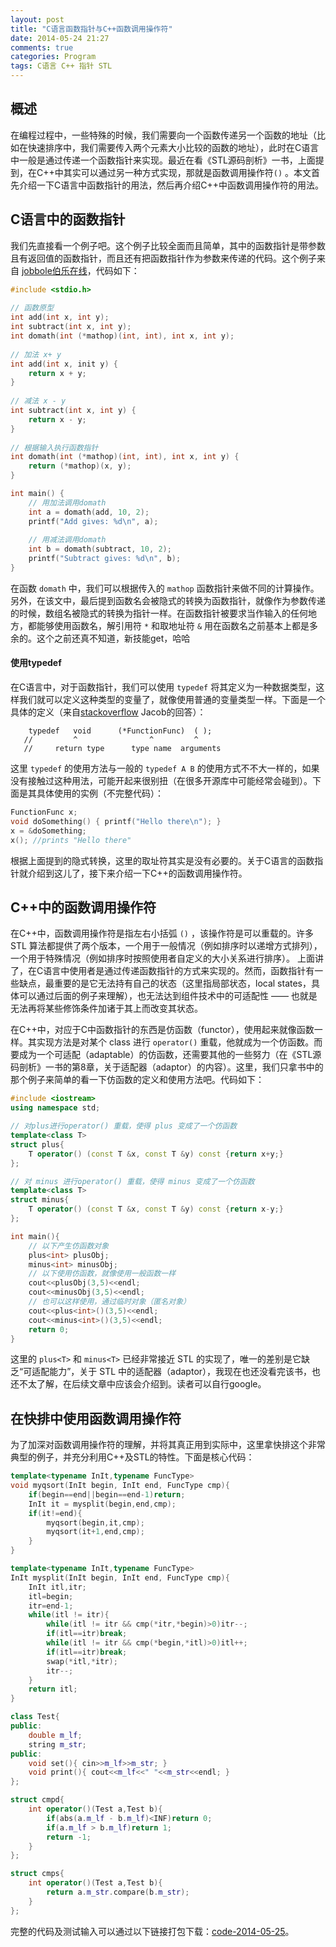 ```yaml
---
layout: post
title: "C语言函数指针与C++函数调用操作符"
date: 2014-05-24 21:27
comments: true
categories: Program
tags: C语言 C++ 指针 STL
---
```

## 概述
在编程过程中，一些特殊的时候，我们需要向一个函数传递另一个函数的地址（比如在快速排序中，我们需要传入两个元素大小比较的函数的地址），此时在C语言中一般是通过传递一个函数指针来实现。最近在看《STL源码剖析》一书，上面提到，在C++中其实可以通过另一种方式实现，那就是函数调用操作符`()` 。本文首先介绍一下C语言中函数指针的用法，然后再介绍C++中函数调用操作符的用法。

## C语言中的函数指针
我们先直接看一个例子吧。这个例子比较全面而且简单，其中的函数指针是带参数且有返回值的函数指针，而且还有把函数指针作为参数来传递的代码。这个例子来自 [jobbole伯乐在线](http://blog.jobbole.com/44639/)，代码如下：
<!-- more -->

``` c
#include <stdio.h>
 
// 函数原型
int add(int x, int y);
int subtract(int x, int y);
int domath(int (*mathop)(int, int), int x, int y);
 
// 加法 x+ y
int add(int x, init y) {
    return x + y;
}
 
// 减法 x - y
int subtract(int x, int y) {
    return x - y;
}
 
// 根据输入执行函数指针
int domath(int (*mathop)(int, int), int x, int y) {
    return (*mathop)(x, y);
}

int main() {
	// 用加法调用domath
	int a = domath(add, 10, 2);
	printf("Add gives: %d\n", a);
	 
	// 用减法调用domath
	int b = domath(subtract, 10, 2);
	printf("Subtract gives: %d\n", b);
}
```

在函数 `domath` 中，我们可以根据传入的 `mathop` 函数指针来做不同的计算操作。另外，在该文中，最后提到函数名会被隐式的转换为函数指针，就像作为参数传递的时候，数组名被隐式的转换为指针一样。在函数指针被要求当作输入的任何地方，都能够使用函数名，解引用符 `*` 和取地址符 `&` 用在函数名之前基本上都是多余的。这个之前还真不知道，新技能get，哈哈

#### 使用typedef
在C语言中，对于函数指针，我们可以使用 `typedef` 将其定义为一种数据类型，这样我们就可以定义这种类型的变量了，就像使用普通的变量类型一样。下面是一个具体的定义（来自[stackoverflow](http://stackoverflow.com/questions/4295432/typedef-function-pointer) Jacob的回答）：

        typedef   void      (*FunctionFunc)  ( );
       //         ^                ^         ^
       //     return type      type name  arguments

这里 `typedef` 的使用方法与一般的 `typedef A B` 的使用方式不不大一样的，如果没有接触过这种用法，可能开起来很别扭（在很多开源库中可能经常会碰到）。下面是其具体使用的实例（不完整代码）：

``` c
FunctionFunc x;
void doSomething() { printf("Hello there\n"); }
x = &doSomething;
x(); //prints "Hello there"
```

根据上面提到的隐式转换，这里的取址符其实是没有必要的。关于C语言的函数指针就介绍到这儿了，接下来介绍一下C++的函数调用操作符。

## C++中的函数调用操作符
在C++中，函数调用操作符是指左右小括弧 `()` ，该操作符是可以重载的。许多 STL 算法都提供了两个版本，一个用于一般情况（例如排序时以递增方式排列），一个用于特殊情况（例如排序时按照使用者自定义的大小关系进行排序）。 上面讲了，在C语言中使用者是通过传递函数指针的方式来实现的。然而，函数指针有一些缺点，最重要的是它无法持有自己的状态（这里指局部状态，local states，具体可以通过后面的例子来理解），也无法达到组件技术中的可适配性 —— 也就是无法再将某些修饰条件加诸于其上而改变其状态。

在C++中，对应于C中函数指针的东西是仿函数（functor），使用起来就像函数一样。其实现方法是对某个 class 进行 `operator()` 重载，他就成为一个仿函数。而要成为一个可适配（adaptable）的仿函数，还需要其他的一些努力（在《STL源码剖析》一书的第8章，关于适配器（adaptor）的内容）。这里，我们只拿书中的那个例子来简单的看一下仿函数的定义和使用方法吧。代码如下：

``` cpp
#include <iostream>
using namespace std;

// 对plus进行operator() 重载，使得 plus 变成了一个仿函数
template<class T>
struct plus{
	T operator() (const T &x, const T &y) const {return x+y;}
};

// 对 minus 进行operator() 重载，使得 minus 变成了一个仿函数
template<class T>
struct minus{
	T operator() (const T &x, const T &y) const {return x-y;}
};

int main(){
	// 以下产生仿函数对象
	plus<int> plusObj;
	minus<int> minusObj;
	// 以下使用仿函数，就像使用一般函数一样
	cout<<plusObj(3,5)<<endl;
	cout<<minusObj(3,5)<<endl;
	// 也可以这样使用，通过临时对象（匿名对象）
	cout<<plus<int>()(3,5)<<endl;
	cout<<minus<int>()(3,5)<<endl;
	return 0;
}
```

这里的 `plus<T>` 和 `minus<T>` 已经非常接近 STL 的实现了，唯一的差别是它缺乏“可适配能力”，关于 STL 中的适配器（adaptor），我现在也还没看完该书，也还不太了解，在后续文章中应该会介绍到。读者可以自行google。

## 在快排中使用函数调用操作符
为了加深对函数调用操作符的理解，并将其真正用到实际中，这里拿快排这个非常典型的例子，并充分利用C++及STL的特性。下面是核心代码：

``` cpp
template<typename InIt,typename FuncType>
void myqsort(InIt begin, InIt end, FuncType cmp){
	if(begin==end||begin==end-1)return;
	InIt it = mysplit(begin,end,cmp);
	if(it!=end){
		myqsort(begin,it,cmp);
		myqsort(it+1,end,cmp);
	}
}

template<typename InIt,typename FuncType>
InIt mysplit(InIt begin, InIt end, FuncType cmp){
	InIt itl,itr;
	itl=begin;
	itr=end-1;
	while(itl != itr){
		while(itl != itr && cmp(*itr,*begin)>0)itr--;
		if(itl==itr)break;
		while(itl != itr && cmp(*begin,*itl)>0)itl++;
		if(itl==itr)break;
		swap(*itl,*itr);
		itr--;
	}
	return itl;
}

class Test{
public:
	double m_lf;
	string m_str;
public:
	void set(){ cin>>m_lf>>m_str; }
	void print(){ cout<<m_lf<<" "<<m_str<<endl; }
};

struct cmpd{
	int operator()(Test a,Test b){
		if(abs(a.m_lf - b.m_lf)<INF)return 0;
		if(a.m_lf > b.m_lf)return 1;
		return -1;
	}
};

struct cmps{
	int operator()(Test a,Test b){
		return a.m_str.compare(b.m_str);
	}
};
```

完整的代码及测试输入可以通过以下链接打包下载：[code-2014-05-25](https://ibillxia.github.io/upload/code/20140525.tar.gz)。
